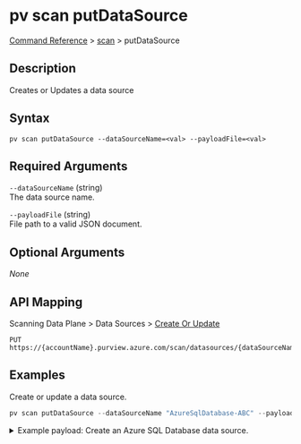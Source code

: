 # pv scan putDataSource
[Command Reference](../../../README.md#command-reference) > [scan](./main.md) > putDataSource

## Description
Creates or Updates a data source

## Syntax
```
pv scan putDataSource --dataSourceName=<val> --payloadFile=<val>
```

## Required Arguments
`--dataSourceName` (string)  
The data source name.

`--payloadFile` (string)  
File path to a valid JSON document.

## Optional Arguments
*None*

## API Mapping
Scanning Data Plane > Data Sources > [Create Or Update](https://docs.microsoft.com/en-us/rest/api/purview/scanningdataplane/data-sources/create-or-update)
```
PUT https://{accountName}.purview.azure.com/scan/datasources/{dataSourceName}
```

## Examples
Create or update a data source.
```powershell
pv scan putDataSource --dataSourceName "AzureSqlDatabase-ABC" --payloadFile "/path/to/file.json"  
```
<details><summary>Example payload: Create an Azure SQL Database data source.</summary>
<p>

```json
{
    "kind": "AzureSqlDatabase",
    "name": "AzureSqlDatabase-ABC",
    "properties": {
        "serverEndpoint": "my-sqlsvr.database.windows.net",
        "subscriptionId": "2c334b6c-e556-40ac-a4c0-c0d1d2e08ca0",
        "resourceGroup": "pvlab-taygan",
        "location": "westeurope",
        "resourceName": "my-sqlsvr",
        "resourceId": "/subscriptions/2c334b6c-e556-40ac-a4c0-c0d1d2e08ca0/resourceGroups/pvlab-taygan/providers/Microsoft.Sql/servers/pvlab-e2c824-sqlsvr",
        "collection": {
            "type": "CollectionReference",
            "referenceName": "esg-26fa7f24-pv"
        }
    }
}
```
</p>
</details>